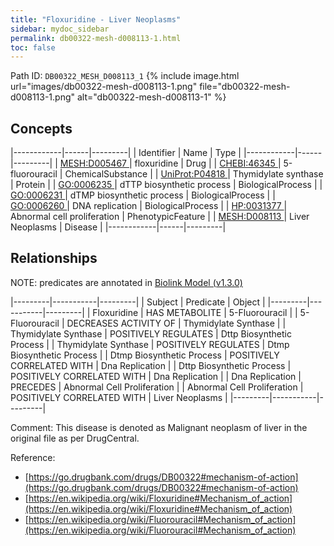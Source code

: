 ```yaml
---
title: "Floxuridine - Liver Neoplasms"
sidebar: mydoc_sidebar
permalink: db00322-mesh-d008113-1.html
toc: false 
---
```



Path ID: `DB00322_MESH_D008113_1`
{% include image.html url="images/db00322-mesh-d008113-1.png" file="db00322-mesh-d008113-1.png" alt="db00322-mesh-d008113-1" %}

## Concepts

|------------|------|---------|
| Identifier | Name | Type    |
|------------|------|---------|
| <a href="https://identifiers.org/MESH:D005467">MESH:D005467 </a> | floxuridine | Drug |
| <a href="https://identifiers.org/CHEBI:46345">CHEBI:46345 </a> | 5-fluorouracil | ChemicalSubstance |
| <a href="https://identifiers.org/UniProt:P04818">UniProt:P04818 </a> | Thymidylate synthase | Protein |
| <a href="https://identifiers.org/GO:0006235">GO:0006235 </a> | dTTP biosynthetic process | BiologicalProcess |
| <a href="https://identifiers.org/GO:0006231">GO:0006231 </a> | dTMP biosynthetic process | BiologicalProcess |
| <a href="https://identifiers.org/GO:0006260">GO:0006260 </a> | DNA replication | BiologicalProcess |
| <a href="https://identifiers.org/HP:0031377">HP:0031377 </a> | Abnormal cell proliferation | PhenotypicFeature |
| <a href="https://identifiers.org/MESH:D008113">MESH:D008113 </a> | Liver Neoplasms | Disease |
|------------|------|---------|

## Relationships


NOTE: predicates are annotated in <a href="https://github.com/biolink/biolink-model/releases/tag/v1.3.0">Biolink Model (v1.3.0)</a>

|---------|-----------|---------|
| Subject | Predicate | Object  |
|---------|-----------|---------|
| Floxuridine | HAS METABOLITE | 5-Fluorouracil |
| 5-Fluorouracil | DECREASES ACTIVITY OF | Thymidylate Synthase |
| Thymidylate Synthase | POSITIVELY REGULATES | Dttp Biosynthetic Process |
| Thymidylate Synthase | POSITIVELY REGULATES | Dtmp Biosynthetic Process |
| Dtmp Biosynthetic Process | POSITIVELY CORRELATED WITH | Dna Replication |
| Dttp Biosynthetic Process | POSITIVELY CORRELATED WITH | Dna Replication |
| Dna Replication | PRECEDES | Abnormal Cell Proliferation |
| Abnormal Cell Proliferation | POSITIVELY CORRELATED WITH | Liver Neoplasms |
|---------|-----------|---------|

Comment: This disease is denoted as Malignant neoplasm of liver in the original file as per DrugCentral.

Reference: 
  - [https://go.drugbank.com/drugs/DB00322#mechanism-of-action](https://go.drugbank.com/drugs/DB00322#mechanism-of-action)
  - [https://en.wikipedia.org/wiki/Floxuridine#Mechanism_of_action](https://en.wikipedia.org/wiki/Floxuridine#Mechanism_of_action)
  - [https://en.wikipedia.org/wiki/Fluorouracil#Mechanism_of_action](https://en.wikipedia.org/wiki/Fluorouracil#Mechanism_of_action)
